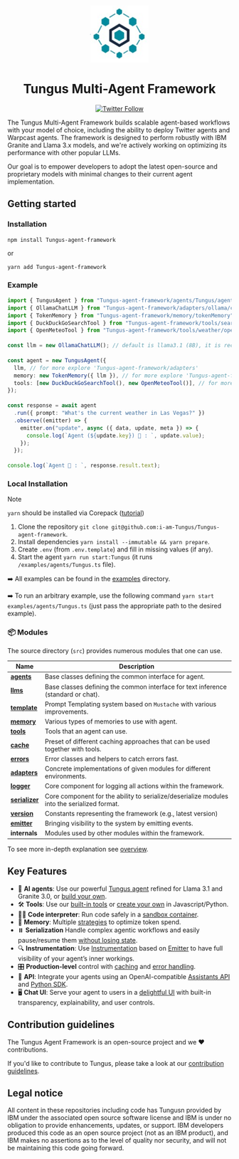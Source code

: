 <p align="center">
    <img alt="Tungus Framework logo" src="/docs/assets/Tungus.jpg" height="128">
    <h1 align="center">Tungus Multi-Agent Framework</h1>
</p>

<p align="center">
  <!-- Twitter Badge -->
  <a href="https://twitter.com/Tungus_agent">
    <img src="https://img.shields.io/twitter/follow/Tungus_agent?style=social" alt="Twitter Follow"/>
  </a>
</p>


The Tungus Multi-Agent Framework builds scalable agent-based workflows with your model of choice, including the ability to deploy Twitter agents and Warpcast agents. The framework is designed to perform robustly with IBM Granite and Llama 3.x models, and we're actively working on optimizing its performance with other popular LLMs.

Our goal is to empower developers to adopt the latest open-source and proprietary models with minimal changes to their current agent implementation.



## Getting started


### Installation

```shell
npm install Tungus-agent-framework
```

or

```shell
yarn add Tungus-agent-framework
```

### Example

```ts
import { TungusAgent } from "Tungus-agent-framework/agents/Tungus/agent";
import { OllamaChatLLM } from "Tungus-agent-framework/adapters/ollama/chat";
import { TokenMemory } from "Tungus-agent-framework/memory/tokenMemory";
import { DuckDuckGoSearchTool } from "Tungus-agent-framework/tools/search/duckDuckGoSearch";
import { OpenMeteoTool } from "Tungus-agent-framework/tools/weather/openMeteo";

const llm = new OllamaChatLLM(); // default is llama3.1 (8B), it is recommended to use 70B model

const agent = new TungusAgent({
  llm, // for more explore 'Tungus-agent-framework/adapters'
  memory: new TokenMemory({ llm }), // for more explore 'Tungus-agent-framework/memory'
  tools: [new DuckDuckGoSearchTool(), new OpenMeteoTool()], // for more explore 'Tungus-agent-framework/tools'
});

const response = await agent
  .run({ prompt: "What's the current weather in Las Vegas?" })
  .observe((emitter) => {
    emitter.on("update", async ({ data, update, meta }) => {
      console.log(`Agent (${update.key}) 🤖 : `, update.value);
    });
  });

console.log(`Agent 🤖 : `, response.result.text);
```


### Local Installation

> [!NOTE]
>
> `yarn` should be installed via Corepack ([tutorial](https://yarnpkg.com/corepack))

1. Clone the repository `git clone git@github.com:i-am-Tungus/Tungus-agent-framework`.
2. Install dependencies `yarn install --immutable && yarn prepare`.
3. Create `.env` (from `.env.template`) and fill in missing values (if any).
4. Start the agent `yarn run start:Tungus` (it runs `/examples/agents/Tungus.ts` file).

➡️ All examples can be found in the [examples](/examples) directory.

➡️ To run an arbitrary example, use the following command `yarn start examples/agents/Tungus.ts` (just pass the appropriate path to the desired example).

### 📦 Modules

The source directory (`src`) provides numerous modules that one can use.

| Name                                             | Description                                                                                 |
| ------------------------------------------------ | ------------------------------------------------------------------------------------------- |
| [**agents**](/docs/agents.md)                    | Base classes defining the common interface for agent.                                       |
| [**llms**](/docs/llms.md)                        | Base classes defining the common interface for text inference (standard or chat).           |
| [**template**](/docs/templates.md)               | Prompt Templating system based on `Mustache` with various improvements.                     |
| [**memory**](/docs/memory.md)                    | Various types of memories to use with agent.                                                |
| [**tools**](/docs/tools.md)                      | Tools that an agent can use.                                                                |
| [**cache**](/docs/cache.md)                      | Preset of different caching approaches that can be used together with tools.                |
| [**errors**](/docs/errors.md)                    | Error classes and helpers to catch errors fast.                                             |
| [**adapters**](/docs/llms.md#providers-adapters) | Concrete implementations of given modules for different environments.                       |
| [**logger**](/docs/logger.md)                    | Core component for logging all actions within the framework.                                |
| [**serializer**](/docs/serialization.md)         | Core component for the ability to serialize/deserialize modules into the serialized format. |
| [**version**](/docs/version.md)                  | Constants representing the framework (e.g., latest version)                                 |
| [**emitter**](/docs/emitter.md)                  | Bringing visibility to the system by emitting events.                                       |
| **internals**                                    | Modules used by other modules within the framework.                                         |

To see more in-depth explanation see [overview](/docs/overview.md).

## Key Features

- 🤖 **AI agents**: Use our powerful [Tungus agent](/docs/agents.md) refined for Llama 3.1 and Granite 3.0, or [build your own](/docs/agents.md).
- 🛠️ **Tools**: Use our [built-in tools](/docs/tools.md) or [create your own](/docs/tools.md) in Javascript/Python.
- 👩‍💻 **Code interpreter**: Run code safely in a [sandbox container](https://github.com/i-am-Tungus/Tungus-code-interpreter).
- 💾 **Memory**: Multiple [strategies](/docs/memory.md) to optimize token spend.
- ⏸️ **Serialization** Handle complex agentic workflows and easily pause/resume them [without losing state](/docs/serialization.md).
- 🔍 **Instrumentation**: Use [Instrumentation](/docs/instrumentation.md) based on [Emitter](/docs/emitter.md) to have full visibility of your agent’s inner workings.
- 🎛️ **Production-level** control with [caching](/docs/cache.md) and [error handling](/docs/errors.md).
- 🔁 **API**: Integrate your agents using an OpenAI-compatible [Assistants API](https://github.com/i-am-Tungus/Tungus-api) and [Python SDK](https://github.com/i-am-Tungus/Tungus-python-sdk).
- 🖥️ **Chat UI**: Serve your agent to users in a [delightful UI](https://github.com/i-am-Tungus/Tungus-ui) with built-in transparency, explainability, and user controls.


## Contribution guidelines

The Tungus Agent Framework is an open-source project and we ❤️ contributions.

If you'd like to contribute to Tungus, please take a look at our [contribution guidelines](./CONTRIBUTING.md).


## Legal notice

All content in these repositories including code has Tungusn provided by IBM under the associated open source software license and IBM is under no obligation to provide enhancements, updates, or support. IBM developers produced this code as an open source project (not as an IBM product), and IBM makes no assertions as to the level of quality nor security, and will not be maintaining this code going forward.
